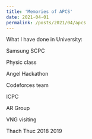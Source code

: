 ```yaml
---
title: 'Memories of APCS'
date: 2021-04-01
permalink: /posts/2021/04/apcs
---
```


What I have done in University:

Samsung SCPC

Physic class

Angel Hackathon

Codeforces team

ICPC

AR Group

VNG visiting

Thach Thuc 2018 2019